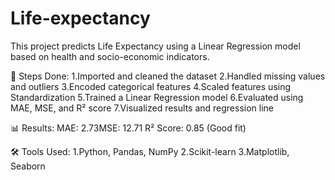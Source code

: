 # Life-expectancy
This project predicts Life Expectancy using a Linear Regression model based on health and socio-economic indicators.

🔧 Steps Done:
1.Imported and cleaned the dataset
2.Handled missing values and outliers
3.Encoded categorical features
4.Scaled features using Standardization
5.Trained a Linear Regression model
6.Evaluated using MAE, MSE, and R² score
7.Visualized results and regression line

📊 Results:
MAE: 2.73MSE: 12.71
R² Score: 0.85 (Good fit)

🛠️ Tools Used:
1.Python, Pandas, NumPy
2.Scikit-learn
3.Matplotlib, Seaborn
